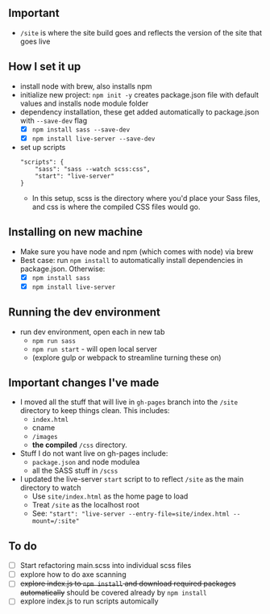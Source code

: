 ## Important

- `/site` is where the site build goes and reflects the version of the site that goes live

## How I set it up

- install node with brew, also installs npm
- initialize new project: `npm init -y` creates package.json file with default values and installs node module folder
- dependency installation, these get added automatically to package.json with `--save-dev` flag
    - [x] `npm install sass --save-dev`
    - [x] `npm install live-server --save-dev`
- set up scripts
    ```
    "scripts": {
        "sass": "sass --watch scss:css",
        "start": "live-server"
    }
    ```
    - In this setup, scss is the directory where you'd place your Sass files, and css is where the compiled CSS files would go.

## Installing on new machine

- Make sure you have node and npm (which comes with node) via brew
- Best case: run `npm install` to automatically install dependencies in package.json. Otherwise:
    - [x] `npm install sass`
    - [x] `npm install live-server`

## Running the dev environment

- run dev environment, open each in new tab
    - `npm run sass`
    - `npm run start` - will open local server
    - (explore gulp or webpack to streamline turning these on)

## Important changes I've made

- I moved all the stuff that will live in `gh-pages` branch into the `/site` directory to keep things clean. This includes:
    -  `index.html`
    - cname
    - `/images`
    - **the compiled** `/css` directory.
- Stuff I do not want live on gh-pages include:
    - `package.json` and node modulea
    - all the SASS stuff in `/scss`
- I updated the live-server `start` script to to reflect `/site` as the main directory to watch
    - Use `site/index.html` as the home page to load
    - Treat `/site` as the localhost root
    - See: `"start": "live-server --entry-file=site/index.html --mount=/:site"`    

## To do

- [ ] Start refactoring main.scss into individual scss files
- [ ] explore how to do axe scanning
- [ ] ~~explore index.js to `npm install` and download required packages automatically~~ should be covered already by `npm install`
- [ ] explore index.js to run scripts automically